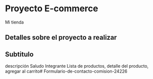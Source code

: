 # Proyecto E-commerce
Mi tienda

## Detalles sobre el proyecto a realizar
## Subtitulo
descripción
Saludo
Integrante
Lista de productos, detalle del producto, agregar al carrito# Formulario-de-contacto-comision-24226
